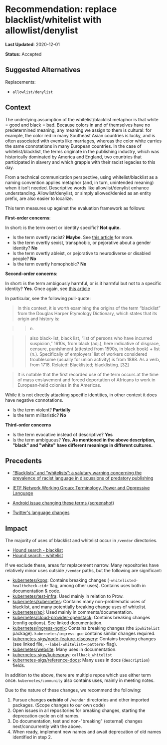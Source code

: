 # Recommendation: replace blacklist/whitelist with allowlist/denylist

**Last Updated**: 2020-12-01

**Status:** Accepted

## Suggested Alternatives 

Replacements: 
- `allowlist/denylist`

## Context

The underlying assumption of the whitelist/blacklist metaphor is that white = good and black = bad. Because colors in and of themselves have no predetermined meaning, any meaning we assign to them is cultural: for example, the color red in many Southeast Asian countries is lucky, and is often associated with events like marriages, whereas the color white carries the same connotations in many European countries. In the case of whitelist/blacklist, the terms originate in the publishing industry, which was historically dominated by America and England, two countries that participated in slavery and which grapple with their racist legacies to this day.

From a technical communication perspective, using whitelist/blacklist as a naming convention applies metaphor (and, in turn, unintended meaning) when it isn’t needed. Descriptive words like allowlist/denylist enhance understanding. Allowlist/denylist, or simply allowed/denied as an entity prefix, are also easier to localize.


This term measures up against the evaluation framework as follows:

**First-order concerns**: 

In short: is the term overt or identity specific? **Not quite.**

* Is the term overtly racist? **Maybe**. See [this article](https://www.ncbi.nlm.nih.gov/pmc/articles/PMC6148600/) for more. 
* Is the term overtly sexist, transphobic, or pejorative about a gender identity? **No**
* Is the term overtly ableist, or pejorative to neurodiverse or disabled people? **No**
* Is the term overtly homophobic? **No**


**Second-order concerns**:

In short: is the term ambigously harmful, or is it harmful but not to a specific identity? **Yes**. Once again, see [this article](https://www.ncbi.nlm.nih.gov/pmc/articles/PMC6148600/)

In particular, see the following pull-quote:

> In this context, it is worth examining the origins of the term “blacklist” from the Douglas Harper Etymology Dictionary, which states that its origin and history is:

 > >  n.

 > >  also black-list, black list, “list of persons who have incurred suspicion,” 1610s, from black (adj.), here indicative of disgrace, censure, punishment (attested from 1590s, in black book) + list (n.). Specifically of employers’ list of workers considered troublesome (usually for union activity) is from 1888. As a verb, from 1718. Related: Blacklisted; blacklisting. [32]

> It is notable that the first recorded use of the term occurs at the time of mass enslavement and forced deportation of Africans to work in European-held colonies in the Americas.

While it is not directly attacking specific identities, in other context it does have negative connotations.

* Is the term violent? **Partially**
* Is the term militaristic? **No**

**Third-order concerns**

* Is the term evocative instead of descriptive? **Yes** 
* Is the term ambiguous? **Yes. As mentioned in the above description, "black" and "white" have different meanings in different cultures.**


## Precedents 

* [“Blacklists” and “whitelists”: a salutary warning concerning the prevalence of racist language in discussions of predatory publishing](https://www.ncbi.nlm.nih.gov/pmc/articles/PMC6148600/)

* [IETF Network Working Group: Terminology, Power and Oppressive Language](https://tools.ietf.org/id/draft-knodel-terminology-00.html)

* [Android issue changing these terms (screenshot)](https://9to5google.com/wp-content/uploads/sites/4/2020/06/android-aosp-allowlist-explanation.png)

* [Twitter's language changes](https://www.cnet.com/news/twitter-engineers-replace-racially-loaded-tech-terms-like-master-slave/)

## Impact

The majority of uses of blacklist and whitelist occur in `/vendor` directories.

* [Hound search - blacklist](https://cs.k8s.io/?q=blacklist&i=nope&files=&repos=)
* [Hound search - whitelist](https://cs.k8s.io/?q=whitelist&i=nope&files=&repos=)

If we exclude these, areas for replacement narrow. Many repositories have relatively minor uses outside `/vendor` paths, but the following are significant:

* [kubernetes/kops](https://github.com/kubernetes/kops/): Contains breaking changes (`-whitelisted-healthcheck-cidr` flag, among other uses). Contains uses both in documentation & code.
* [kubernetes/test-infra](https://github.com/kubernetes/test-infra/): Used mainly in relation to Prow.
* [kubernetes/kubernetes](https://github.com/kubernetes/kubernetes/): Contains many non-problematic uses of blacklist, and many potentially breaking change uses of whitelist.
* [kubernetes/api](https://github.com/kubernetes/api/): Used mainly in comments/documentation.
* [kubernetes/cloud-provider-openstack](https://github.com/kubernetes/cloud-provider-openstack/blob/master/docs/keystone-auth/using-auth-data-synchronization.md): Contains breaking changes (config options). See linked documentation.
* [kubernetes/ingress-ngnix](https://github.com/kubernetes/ingress-nginx/): Contains breaking changes (the `ipwhitelist` package). `kubernetes/ingress-gce` contains similar changes required.
* [kubernetes-sigs/node-feature-discovery](https://github.com/kubernetes-sigs/node-feature-discovery/blob/master/docs/advanced/worker-commandline-reference.md): Contains breaking changes (see linked file, `--label-whitelist=<pattern>` flag).
* [kubernetes/website](https://github.com/kubernetes/website/): Many uses in documentation.
* [kubernetes-sigs/kubespray](https://github.com/kubernetes-sigs/kubespray): `callback_whitelist` 
* [kubernetes-sigs/reference-docs](https://github.com/kubernetes-sigs/reference-docs): Many uses in docs (`description`) fields.

In addition to the above, there are multiple repos which use either term once. `kubernetes/community` also contains uses, mainly in meeting notes.


Due to the nature of these changes, we recommend the following:

1. Pursue changes **outside** of `/vendor` directories and other imported packages. (Scope changes to our own code)
2. Open issues in all repositories for breaking changes, starting the deprecation cycle on old names. 
3. Do documentation, test and non-"breaking" (external) changes next/concurrently with the above.
4. When ready, implement new names and await deprecation of old names identified in step 2.
